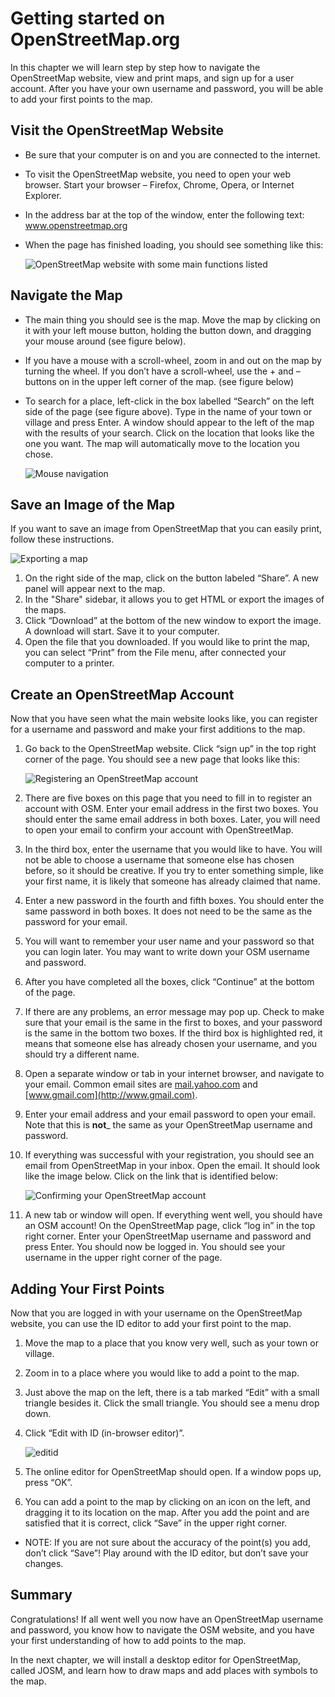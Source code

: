 # Getting started on OpenStreetMap.org
In this chapter we will learn step by step how to navigate the
OpenStreetMap website, view and print maps, and sign up for a user
account. After you have your own username and password, you will be able
to add your first points to the map.

Visit the OpenStreetMap Website
-------------------------------
-   Be sure that your computer is on and you are connected to the
    internet.
-   To visit the OpenStreetMap website, you need to open your web
    browser. Start your browser – Firefox, Chrome, Opera, or Internet
    Explorer.
-   In the address bar at the top of the window, enter the following
    text: www.openstreetmap.org
-   When the page has finished loading, you should see something like
    this:

    ![OpenStreetMap website with some main functions listed][]

## Navigate the Map

-   The main thing you should see is the map. Move the map by clicking
    on it with your left mouse button, holding the button down, and
    dragging your mouse around (see figure below).
-   If you have a mouse with a scroll-wheel, zoom in and out on the map
    by turning the wheel. If you don’t have a scroll-wheel, use the +
    and – buttons on in the upper left corner of the map. (see figure
    below)
-   To search for a place, left-click in the box labelled “Search” on
    the left side of the page (see figure above). Type in the name of
    your town or village and press Enter. A window should appear to the
    left of the map with the results of your search. Click on the
    location that looks like the one you want. The map will
    automatically move to the location you chose.

    ![Mouse navigation][]

Save an Image of the Map
------------------------

If you want to save an image from OpenStreetMap that you can easily
print, follow these instructions.

![Exporting a map][]

1.  On the right side of the map, click on the button labeled “Share”. A new
    panel will appear next to the map.
2.  In the "Share" sidebar, it allows you to get HTML or export the images of the maps.
3.  Click “Download” at the bottom of the new window to export the image. A download will
    start. Save it to your computer.
4.  Open the file that you downloaded. If you would like to print the
    map, you can select “Print” from the File menu, after connected your
    computer to a printer.

Create an OpenStreetMap Account
-------------------------------

Now that you have seen what the main website looks like, you can
register for a username and password and make your first additions
to the map.

1.  Go back to the OpenStreetMap website. Click “sign up” in the top
    right corner of the page.
    You should see a new page that looks like this:

    ![Registering an OpenStreetMap account][]

2.  There are five boxes on this page that you need to fill in to
    register an account with OSM. Enter your email address in the first
	two boxes. You should enter the same email address in both boxes.
	Later, you will need to open your email to confirm your account
	with OpenStreetMap.
3.  In the third box, enter the username that you would like to have.
    You will not be able to choose a username that someone else has
    chosen before, so it should be creative. If you try to enter
    something simple, like your first name, it is likely that someone
    has already claimed that name.
4.  Enter a new password in the fourth and fifth boxes. You should enter
    the same password in both boxes. It does not need to be the same as
    the password for your email.
5.  You will want to remember your user name and your password so that
    you can login later. You may want to write down your OSM username
    and password.
6.  After you have completed all the boxes, click “Continue” at the
    bottom of the page.
7.  If there are any problems, an error message may pop up. Check to
    make sure that your email is the same in the first to boxes, and
    your password is the same in the bottom two boxes. If the third box
    is highlighted red, it means that someone else has already chosen
    your username, and you should try a different name.
8.  Open a separate window or tab in your internet browser, and navigate
    to your email.  Common email sites are [mail.yahoo.com](http://mail.yahoo.com)
    and [www.gmail.com](http://www.gmail.com).
9.  Enter your email address and your email password to open your email.
    Note that this is __not___ the same as your OpenStreetMap username and
    password.
10. If everything was successful with your registration, you should see
    an email from OpenStreetMap in your inbox. Open the email. It should
    look like the image below. Click on the link that is identified
    below:

    ![Confirming your OpenStreetMap account][] 

11. A new tab or window will open. If everything went well, you should
    have an OSM account!
    On the OpenStreetMap page, click “log in” in the top right corner.
    Enter your OpenStreetMap username and password and press Enter. You
    should now be logged in. You should see your username in the upper
    right corner of the page.

Adding Your First Points
------------------------

Now that you are logged in with your username on the OpenStreetMap
website, you can use the ID editor to add your first point to
the map.

1.  Move the map to a place that you know very well, such as your town
    or village.
2.  Zoom in to a place where you would like to add a point to the map.
3.  Just above the map on the left, there is a tab marked “Edit” with a small
    triangle besides it. Click the small triangle. You should see a menu
    drop down.
4.  Click “Edit with ID (in-browser editor)”.

	![editid][]

5.  The online editor for OpenStreetMap should open. If a window pops
    up, press “OK”.
6.  You can add a point to the map by clicking on an icon on the left,
    and dragging it to its location on the map. After you add the point
    and are satisfied that it is correct, click “Save” in the upper
    right corner.
-   NOTE: If you are not sure about the accuracy of the point(s) you
    add, don’t click “Save”! Play around with the ID editor, but
    don’t save your changes.

Summary
-------

Congratulations! If all went well you now have an OpenStreetMap username
and password, you know how to navigate the OSM website, and you have
your first understanding of how to add points to the map.

In the next chapter, we will install a desktop editor for OpenStreetMap,
called JOSM, and learn how to draw maps and add places with symbols to 
the map.

[OpenStreetMap website with some main functions listed]: /home/dianne/Development/git/learnosm/images/start_osm.png
[Mouse navigation]: /home/dianne/Development/git/learnosm/images/start_mouse_en.png
[Exporting a map]: /home/dianne/Development/git/learnosm/images/en_beg_ch2_image04.png
[Registering an OpenStreetMap account]: /home/dianne/Development/git/learnosm/images/useraccount.png
[Confirming your OpenStreetMap account]: /home/dianne/Development/git/learnosm/images/start_confirm_en.png
[editid]: /home/dianne/Development/git/learnosm/images/en_beg_ch3_image000.png
